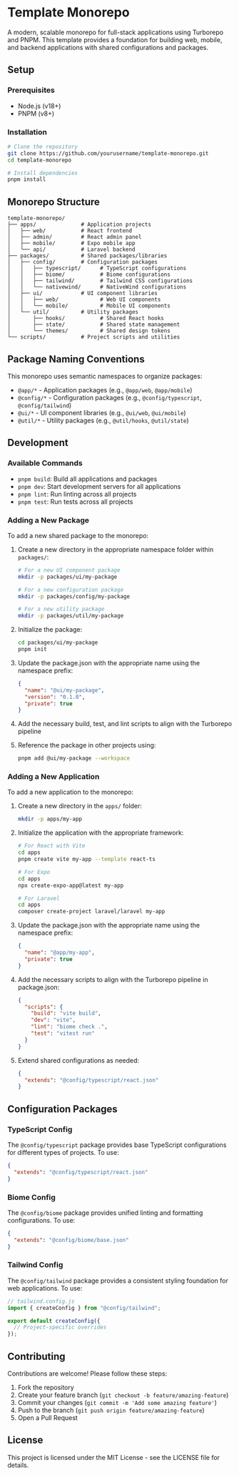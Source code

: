 # Template Monorepo

A modern, scalable monorepo for full-stack applications using Turborepo and PNPM. This template provides a foundation for building web, mobile, and backend applications with shared configurations and packages.

## Setup

### Prerequisites

- Node.js (v18+)
- PNPM (v8+)

### Installation

```bash
# Clone the repository
git clone https://github.com/yourusername/template-monorepo.git
cd template-monorepo

# Install dependencies
pnpm install
```

## Monorepo Structure

```
template-monorepo/
├── apps/              # Application projects
│   ├── web/           # React frontend
│   ├── admin/         # React admin panel
│   ├── mobile/        # Expo mobile app
│   └── api/           # Laravel backend
├── packages/          # Shared packages/libraries
│   ├── config/        # Configuration packages
│   │   ├── typescript/      # TypeScript configurations
│   │   ├── biome/           # Biome configurations
│   │   ├── tailwind/        # Tailwind CSS configurations
│   │   └── nativewind/      # NativeWind configurations
│   ├── ui/            # UI component libraries
│   │   ├── web/             # Web UI components
│   │   └── mobile/          # Mobile UI components
│   └── util/          # Utility packages
│       ├── hooks/           # Shared React hooks
│       ├── state/           # Shared state management
│       └── themes/          # Shared design tokens
└── scripts/           # Project scripts and utilities
```

## Package Naming Conventions

This monorepo uses semantic namespaces to organize packages:

- `@app/*` - Application packages (e.g., `@app/web`, `@app/mobile`)
- `@config/*` - Configuration packages (e.g., `@config/typescript`, `@config/tailwind`)
- `@ui/*` - UI component libraries (e.g., `@ui/web`, `@ui/mobile`)
- `@util/*` - Utility packages (e.g., `@util/hooks`, `@util/state`)

## Development

### Available Commands

- `pnpm build`: Build all applications and packages
- `pnpm dev`: Start development servers for all applications
- `pnpm lint`: Run linting across all projects
- `pnpm test`: Run tests across all projects

### Adding a New Package

To add a new shared package to the monorepo:

1. Create a new directory in the appropriate namespace folder within `packages/`:

   ```bash
   # For a new UI component package
   mkdir -p packages/ui/my-package

   # For a new configuration package
   mkdir -p packages/config/my-package

   # For a new utility package
   mkdir -p packages/util/my-package
   ```

2. Initialize the package:

   ```bash
   cd packages/ui/my-package
   pnpm init
   ```

3. Update the package.json with the appropriate name using the namespace prefix:

   ```json
   {
     "name": "@ui/my-package",
     "version": "0.1.0",
     "private": true
   }
   ```

4. Add the necessary build, test, and lint scripts to align with the Turborepo pipeline
5. Reference the package in other projects using:
   ```bash
   pnpm add @ui/my-package --workspace
   ```

### Adding a New Application

To add a new application to the monorepo:

1. Create a new directory in the `apps/` folder:

   ```bash
   mkdir -p apps/my-app
   ```

2. Initialize the application with the appropriate framework:

   ```bash
   # For React with Vite
   cd apps
   pnpm create vite my-app --template react-ts

   # For Expo
   cd apps
   npx create-expo-app@latest my-app

   # For Laravel
   cd apps
   composer create-project laravel/laravel my-app
   ```

3. Update the package.json with the appropriate name using the namespace prefix:

   ```json
   {
     "name": "@app/my-app",
     "private": true
   }
   ```

4. Add the necessary scripts to align with the Turborepo pipeline in package.json:

   ```json
   {
     "scripts": {
       "build": "vite build",
       "dev": "vite",
       "lint": "biome check .",
       "test": "vitest run"
     }
   }
   ```

5. Extend shared configurations as needed:
   ```json
   {
     "extends": "@config/typescript/react.json"
   }
   ```

## Configuration Packages

### TypeScript Config

The `@config/typescript` package provides base TypeScript configurations for different types of projects. To use:

```json
{
  "extends": "@config/typescript/react.json"
}
```

### Biome Config

The `@config/biome` package provides unified linting and formatting configurations. To use:

```json
{
  "extends": "@config/biome/base.json"
}
```

### Tailwind Config

The `@config/tailwind` package provides a consistent styling foundation for web applications. To use:

```js
// tailwind.config.js
import { createConfig } from "@config/tailwind";

export default createConfig({
  // Project-specific overrides
});
```

## Contributing

Contributions are welcome! Please follow these steps:

1. Fork the repository
2. Create your feature branch (`git checkout -b feature/amazing-feature`)
3. Commit your changes (`git commit -m 'Add some amazing feature'`)
4. Push to the branch (`git push origin feature/amazing-feature`)
5. Open a Pull Request

## License

This project is licensed under the MIT License - see the LICENSE file for details.
